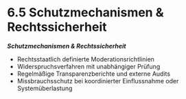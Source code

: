 # 6.5 Schutzmechanismen & Rechtssicherheit

_**Schutzmechanismen & Rechtssicherheit**_

* Rechtsstaatlich definierte Moderationsrichtlinien
* Widerspruchsverfahren mit unabhängiger Prüfung
* Regelmäßige Transparenzberichte und externe Audits
* Missbrauchsschutz bei koordinierter Einflussnahme oder Systemüberlastung

